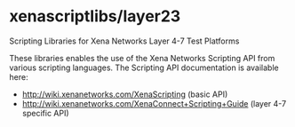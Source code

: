 # xenascriptlibs/layer23
Scripting Libraries for Xena Networks Layer 4-7 Test Platforms

These libraries enables the use of the Xena Networks Scripting API from various scripting languages. The Scripting API documentation is available here:

* http://wiki.xenanetworks.com/XenaScripting (basic API)
* http://wiki.xenanetworks.com/XenaConnect+Scripting+Guide (layer 4-7 specific API)

